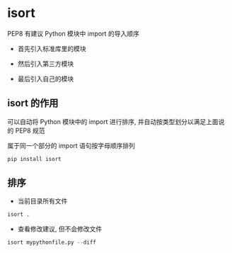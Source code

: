 <!--
 * @Description: 
 * @Version: 1.0
 * @Author: dalao
 * @Email: dalao@xxx.com
 * @Date: 2022-02-28 21:17:13
 * @LastEditors: daLao
 * @LastEditTime: 2023-04-17 15:22:26
-->

# isort

PEP8 有建议 Python 模块中 import 的导入顺序

- 首先引入标准库里的模块

- 然后引入第三方模块

- 最后引入自己的模块

## isort 的作用

可以自动将 Python 模块中的 import 进行排序, 并自动按类型划分以满足上面说的 PEP8 规范

属于同一个部分的 import 语句按字母顺序排列

```sh
pip install isort
```

## 排序

- 当前目录所有文件

```py
isort .
```

- 查看修改建议, 但不会修改文件

```py
isort mypythonfile.py --diff
```
